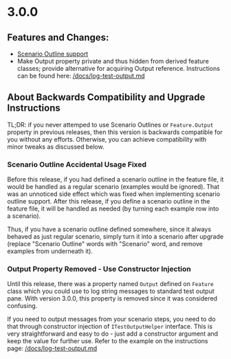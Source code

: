 # 3.0.0

## Features and Changes:

- [Scenario Outline support](/docs/scenario-outline.md)
- Make Output property private and thus hidden from derived feature classes; provide alternative for acquiring Output reference. Instructions can be found here: [/docs/log-test-output.md](/docs/log-test-output.md)

## About Backwards Compatibility and Upgrade Instructions

TL;DR: if you never attemped to use Scenario Outlines or `Feature.Output` property in previous releases, then this version is backwards compatible for you without any efforts. Otherwise, you can achieve compatibility with minor tweaks as discussed below.


### Scenario Outline Accidental Usage Fixed

Before this release, if you had defined a scenario outline in the feature file, it would be handled as a regular scenario (examples would be ignored). That was an unnoticed side effect which was fixed when implementing scenario outline support. After this release, if you define a scenario outline in the feature file, it will be handled as needed (by turning each example row into a scenario).

Thus, if you have a scenario outline defined somewhere, since it always behaved as just regular scenario, simply turn it into a scenario after upgrade (replace "Scenario Outline" words with "Scenario" word, and remove examples from underneath it).

### Output Property Removed - Use Constructor Injection

Until this release, there was a property named `Output` defined on `Feature` class which you could use to log string messages to standard test output pane. With version 3.0.0, this property is removed since it was considered confusing.

If you need to output messages from your scenario steps, you need to do that through constructor injection of `ITestOutputHelper` interface. This is very straightforward and easy to do - just add a constructor argument and keep the value for further use. Refer to the example on the instructions page: [/docs/log-test-output.md](/docs/log-test-output.md)




